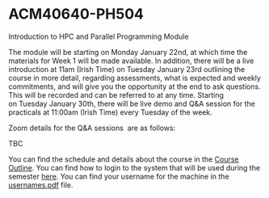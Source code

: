 # ACM40640-PH504
Introduction to HPC and Parallel Programming Module

The module will be starting on Monday January 22nd, at which time the materials for Week 1 will be made available. In addition, there will be a live introduction at 11am (Irish Time) on Tuesday January 23rd outlining the course in more detail, regarding assessments, what is expected and weekly commitments, and will give you the opportunity at the end to ask questions. This will be recorded and can be referred to at any time. Starting on Tuesday January 30th, there will be live demo and Q&A session for the practicals at 11:00am (Irish Time) every Tuesday of the week.

Zoom details for the Q&A sessions  are as follows:

TBC

You can find the schedule and details about the course in the [Course Outline](Course_Outline_Jan24.pdf). You can find how to login to the system that will be used during the semester [here](). You can find your username for the machine in the [usernames.pdf](usernames_Jan24.pdf) file.
